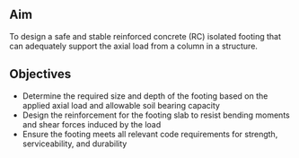 ## Aim 
To design a safe and stable reinforced concrete (RC) isolated footing that can adequately support the axial load from a column in a structure.

## Objectives
- Determine the required size and depth of the footing based on the applied axial load and allowable soil bearing capacity
- Design the reinforcement for the footing slab to resist bending moments and shear forces induced by the load
- Ensure the footing meets all relevant code requirements for strength, serviceability, and durability


